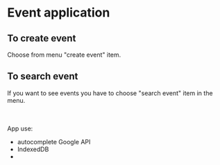 # Event application


## To create event 
Choose from menu "create event" item. 

## To search event
If you want to see events you have to choose "search event" item in the menu.

<br><br>
App use:
- autocomplete Google API
- IndexedDB
- 
